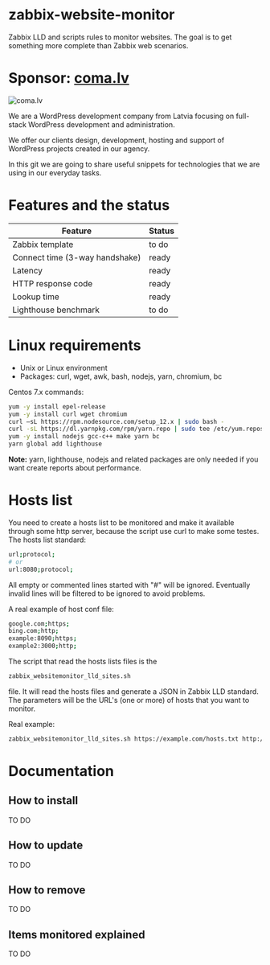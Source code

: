 # zabbix-website-monitor
Zabbix LLD and scripts rules to monitor websites. The goal is to get something more complete than Zabbix web scenarios.

# Sponsor: [coma.lv](https://coma.lv)

![coma.lv](https://coma.lv/coma-logo.png)

We are a WordPress development company from Latvia focusing on full-stack WordPress development and administration. 

We offer our clients design, development, hosting and support of WordPress projects created in our agency.

In this git we are going to share useful snippets for technologies that we are using in our everyday tasks.

# Features and the status

Feature | Status
------- | ------ 
Zabbix template | to do
Connect time (3-way handshake) | ready
Latency | ready
HTTP response code | ready
Lookup time | ready
Lighthouse benchmark | to do


# Linux requirements
- Unix or Linux environment
- Packages: curl, wget, awk, bash, nodejs, yarn, chromium, bc

Centos 7.x commands:
```bash
yum -y install epel-release
yum -y install curl wget chromium
curl –sL https://rpm.nodesource.com/setup_12.x | sudo bash -
curl -sL https://dl.yarnpkg.com/rpm/yarn.repo | sudo tee /etc/yum.repos.d/yarn.repo
yum -y install nodejs gcc-c++ make yarn bc
yarn global add lighthouse
```

**Note:** yarn, lighthouse, nodejs and related packages are only needed if you want create reports about performance.

# Hosts list
You need to create a hosts list to be monitored and make it available through some http server, because the script use curl to make some testes.
The hosts list standard:
```bash
url;protocol;
# or
url:8080;protocol;
```

All empty or commented lines started with "#" will be ignored. Eventually invalid lines will be filtered to be ignored to avoid problems.

A real example of host conf file:
```bash
google.com;https;
bing.com;http;
example:8090;https;
example2:3000;http;
```

The script that read the hosts lists files is the

```bash
zabbix_websitemonitor_lld_sites.sh
```

file. It will read the hosts files and generate a JSON in Zabbix LLD standard. The parameters will be the URL's (one or more) of hosts that you want to monitor.

Real example:
```bash
zabbix_websitemonitor_lld_sites.sh https://example.com/hosts.txt http://example2:8080/hosts.txt https://example.example3.net/domains.txt
```

# Documentation

## How to install

TO DO

## How to update

TO DO

## How to remove

TO DO

## Items monitored explained

TO DO
